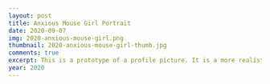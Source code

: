 ```yaml
---
layout: post
title: Anxious Mouse Girl Portrait
date: 2020-09-07
img: 2020-anxious-mouse-girl.png
thumbnail: 2020-anxious-mouse-girl-thumb.jpg
comments: true
excerpt: This is a prototype of a profile picture. It is a more realistic depiction of myself, and there are some features that I would like to reincorporate for a future personal character design - namely the dark hair and thick dark eyebrows.
year: 2020
---
```

